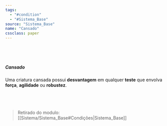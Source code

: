 ```yaml
---
tags:
  - "#condition"
  - "#Sistema_Base"
source: "Sistema_Base"
name: "Cansado"
cssclass: paper
---
```

#
<br/>

##### Cansado
 Uma criatura cansada possui **desvantagem** em qualquer **teste** que envolva **força**, **agilidade** ou **robustez**. 

<br/>

#


> Retirado do modulo: [[Sistema/Sistema_Base#Condições|Sistema_Base]]


